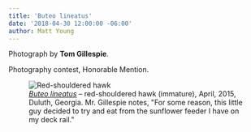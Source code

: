 ```yaml
---
title: 'Buteo lineatus'
date: '2018-04-30 12:00:00 -06:00'
author: Matt Young
---
```

Photograph by **Tom Gillespie**.

Photography contest, Honorable Mention.
<figure>
<img src="/PT/uploads/2018/Gillespie.Red-Shouldered_Hawk.jpg" alt=" Red-shouldered hawk"/>
<figcaption>
<a href="http://www.allaboutbirds.org/guide/Red-shouldered_Hawk/id"><i>Buteo lineatus</i></a> &ndash; red-shouldered hawk (immature), April, 2015, Duluth, Georgia. Mr. Gillespie notes, "For some reason, this little guy decided to try and eat from the sunflower feeder I have on my deck rail."
</figcaption>
</figure>
